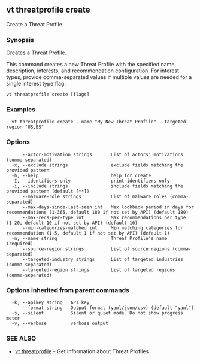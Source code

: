 ## vt threatprofile create

Create a Threat Profile

### Synopsis

Creates a Threat Profile.

This command creates a new Threat Profile with the specified name, description,
interests, and recommendation configuration.
For interest types, provide comma-separated values if multiple values are needed for a single interest type flag.

```
vt threatprofile create [flags]
```

### Examples

```
  vt threatprofile create --name "My New Threat Profile" --targeted-region "US,ES"
```

### Options

```
      --actor-motivation strings       List of actors’ motivations (comma-separated)
  -x, --exclude strings                exclude fields matching the provided pattern
  -h, --help                           help for create
  -I, --identifiers-only               print identifiers only
  -i, --include strings                include fields matching the provided pattern (default [**])
      --malware-role strings           List of malware roles (comma-separated)
      --max-days-since-last-seen int   Max lookback period in days for recommendations (1-365, default 180 if not set by API) (default 180)
      --max-recs-per-type int          Max recommendations per type (1-20, default 10 if not set by API) (default 10)
      --min-categories-matched int     Min matching categories for recommendation (1-5, default 1 if not set by API) (default 1)
  -n, --name string                    Threat Profile's name (required)
      --source-region strings          List of source regions (comma-separated)
      --targeted-industry strings      List of targeted industries (comma-separated)
      --targeted-region strings        List of targeted regions (comma-separated)
```

### Options inherited from parent commands

```
  -k, --apikey string   API key
      --format string   Output format (yaml/json/csv) (default "yaml")
  -s, --silent          Silent or quiet mode. Do not show progress meter
  -v, --verbose         verbose output
```

### SEE ALSO

* [vt threatprofile](vt_threatprofile.md)	 - Get information about Threat Profiles

